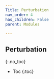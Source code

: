 ```yaml
---
Title: Perturbation
nav_order: 4
has_children: False
parent: Modules

---
```

## Perturbation
{:.no_toc}

* Toc 
{:toc}